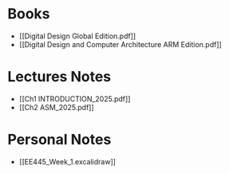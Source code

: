 # Books
- [[Digital Design Global Edition.pdf]]
- [[Digital Design and Computer Architecture ARM Edition.pdf]]
# Lectures Notes
- [[Ch1 INTRODUCTION_2025.pdf]]
- [[Ch2 ASM_2025.pdf]]
# Personal Notes
- [[EE445_Week_1.excalidraw]]